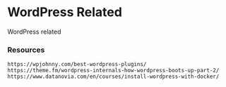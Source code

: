 # WordPress Related
WordPress related

### Resources
```
https://wpjohnny.com/best-wordpress-plugins/
https://theme.fm/wordpress-internals-how-wordpress-boots-up-part-2/
https://www.datanovia.com/en/courses/install-wordpress-with-docker/
```
